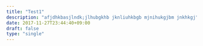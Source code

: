 ```yaml
---
title: "Test1"
description: "afjdhkbasjlndk;jlhubgkhb jknliuhkbgb mjnihukgjbm jnkhkgj"
date: 2017-11-27T23:44:40+09:00
draft: false
type: "single"
---
```


